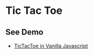 # Tic Tac Toe

## See Demo

- [TicTacToe in Vanilla Javascript](https://anurag-verma-india.github.io/tic-tac-toe/live-vanilla-build/index.html)
